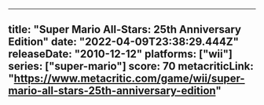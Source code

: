 
---
title: "Super Mario All-Stars: 25th Anniversary Edition"
date: "2022-04-09T23:38:29.444Z"
releaseDate: "2010-12-12"
platforms: ["wii"]
series: ["super-mario"]
score: 70
metacriticLink: "https://www.metacritic.com/game/wii/super-mario-all-stars-25th-anniversary-edition"
---
